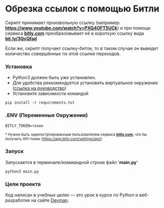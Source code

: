 # Обрезка ссылок с помощью Битли

Скрипт принимает произвольную ссылку (например: **https://www.youtube.com/watch?v=PXQ4OFT5UCk**) и при помощи сервиса **[bitly.com](https://bitly.com/)**
преобразовывает её в короткую ссылку вида **[bit.ly/3QvQfad](https://bit.ly/3QvQfad)**

Если же, скрипт получает ссылку-битли, то в таком случае он выведет количество совершённых по этой ссылке переходов.

### Установка

- Python3 должен быть уже установлен.
- Для удобства реккомендуется установить виртуальное окружение ([ссылка на руководство](https://fixmypc.ru/post/sozdanie-virtualnogo-okruzheniia-v-python-3-s-venv-i-virtualenv/?ysclid=l7udz3aqdd57938214#efd7))
- Установите зависимости командой
```
pip install -r requirements.txt
```

### .ENV (Переменные Окружения)
```
BITLY_TOKEN=токен
```

<sup>* Нужно быть зарегистртированным пользователем сервиса **[bitly.com](https://bitly.com/)**, что бы получить API-токен (https://app.bitly.com/settings/api/)</sup>

### Запуск
Запускается в терминале/коммандной строке файл '**main.py**'
```
python3 main.py
```

### Цели проекта

Код написан в учебных целях — это урок в курсе по Python и веб-разработке на сайте [Devman](https://dvmn.org).
